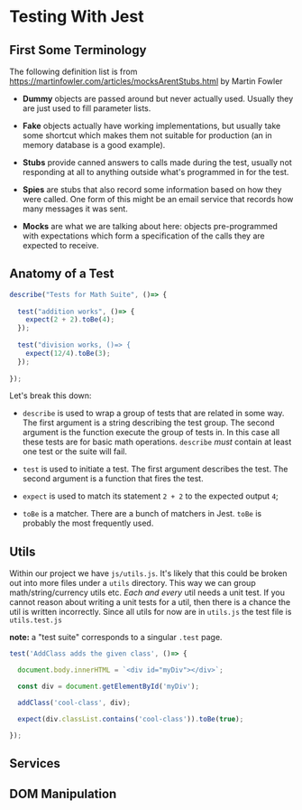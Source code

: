 # Testing With Jest

## First Some Terminology

The following definition list is from https://martinfowler.com/articles/mocksArentStubs.html by Martin Fowler

- **Dummy** objects are passed around but never actually used. Usually they are just
  used to fill parameter lists.

- **Fake** objects actually have working implementations, but usually take some
  shortcut which makes them not suitable for production (an in memory
  database is a good example).

- **Stubs** provide canned answers to calls made during the test, usually not responding at all to anything outside what's programmed in for the test.

- **Spies** are stubs that also record some information based on how they were called. One form of this might be an email service that records how many messages it was sent.

- **Mocks** are what we are talking about here: objects pre-programmed with expectations which form a specification of the calls they are expected to receive.

## Anatomy of a Test
```js
describe("Tests for Math Suite", ()=> {
  
  test("addition works", ()=> {
    expect(2 + 2).toBe(4);
  });
  
  test("division works, ()=> {
    expect(12/4).toBe(3);
  });
  
});
```
Let's break this down:

- `describe` is used to wrap a group of tests that are related in some way.  The first argument is a string describing the test group.  The second argument is the function execute the group of tests in.  In this case all these tests are for basic math operations.  `describe` *must* contain at least one test or the suite will fail.

- `test` is used to initiate a test.  The first argument describes the test.  The second argument is a function that fires the test.

- `expect` is used to match its statement `2 + 2` to the expected output `4`;

- `toBe` is a matcher.  There are a bunch of matchers in Jest.  `toBe` is probably the most frequently used.

## Utils

Within our project we have `js/utils.js`. It's likely that this
could be broken out into more files under a
`utils` directory. This way we can group math/string/currency
utils etc. _Each and every_ util needs a unit test. If you cannot
reason about writing a unit tests for a util, then there is a chance the
util is written incorrectly. Since all utils for now are in
`utils.js` the test file is `utils.test.js`

**note:** a "test suite" corresponds to a singular `.test` page.  

```js
test('AddClass adds the given class', ()=> {

  document.body.innerHTML = `<div id="myDiv"></div>`;

  const div = document.getElementById('myDiv');

  addClass('cool-class', div);

  expect(div.classList.contains('cool-class')).toBe(true);

});
```

## Services

## DOM Manipulation

